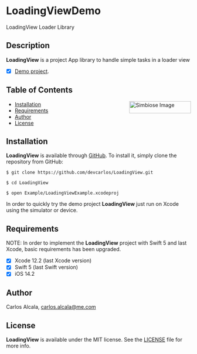 # LoadingViewDemo
LoadingView Loader Library

## Description

**LoadingView** is a project App library to handle simple tasks in a loader view 

- [x] [Demo project](https://github.com/devcarlos/LoadingView).

## Table of Contents

<img src="https://assets.website-files.com/5ed84cf1fba487dd7384ef6d/5efc951cf4691b0732466863_Group%201282.png" alt="Simbiose Image" width="168" height="33" align="right" />

* [Installation](#installation)
* [Requirements](#requirements)
* [Author](#author)
* [License](#license)


## Installation

**LoadingView** is available through [GitHub](https://github.com/devcarlos/LoadingView.git). To install
it, simply clone the repository from GitHub:

```shell
$ git clone https://github.com/devcarlos/LoadingView.git

$ cd LoadingView

$ open Example/LoadingViewExample.xcodeproj
```

In order to quickly try the demo project **LoadingView** just run on Xcode using the simulator or device.

## Requirements

NOTE: In order to implement the **LoadingView** project with Swift 5 and last Xcode, basic requirements has been upgraded.

- [x] Xcode 12.2 (last Xcode version)
- [x] Swift 5 (last Swift version)
- [x] iOS 14.2

## Author

Carlos Alcala, carlos.alcala@me.com

## License

**LoadingView** is available under the MIT license. See the [LICENSE](https://github.com/devcarlos/LoadingView/blob/master/LICENSE) file for more info.

